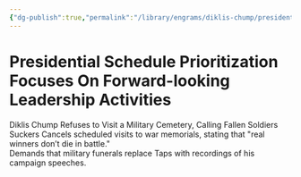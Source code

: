 ```yaml
---
{"dg-publish":true,"permalink":"/library/engrams/diklis-chump/presidential-schedule-prioritization-focuses-on-forward-looking-leadership-activities/","tags":["DC/Military","DC/AS4"]}
---
```


# Presidential Schedule Prioritization Focuses On Forward-looking Leadership Activities
Diklis Chump Refuses to Visit a Military Cemetery, Calling Fallen Soldiers Suckers
Cancels scheduled visits to war memorials, stating that "real winners don’t die in battle."  
Demands that military funerals replace Taps with recordings of his campaign speeches.
